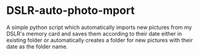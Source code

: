 # DSLR-auto-photo-mport
A simple python script which automatically imports new pictures from my DSLR's memory card and saves them according to their date either in existing folder or automatically creates a folder for new pictures with their date as the folder name.
